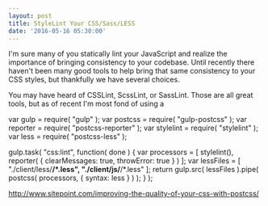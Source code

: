 ```yaml
---
layout: post
title: StyleLint Your CSS/Sass/LESS
date: '2016-05-16 05:30:00'
---
```


I'm sure many of you statically lint your JavaScript and realize the importance
of bringing consistency to your codebase. Until recently there haven't been many
good tools to help bring that same consistency to your CSS styles, but
thankfully we have several choices. 

You may have heard of CSSLint, ScssLint, or SassLint. Those are all great tools,
but as of recent I'm most fond of using a 

var gulp = require( "gulp" );
var postcss = require( "gulp-postcss" );
var reporter = require( "postcss-reporter" );
var stylelint = require( "stylelint" );
var less = require( "postcss-less" );

gulp.task( "css:lint", function( done ) {
	var processors = [
		stylelint(),
		reporter( {
			clearMessages: true,
			throwError: true
		} )
	];
	var lessFiles = [
		"./client/less/**/*.less",
		"./client/js/**/*.less"
	];
	return gulp.src( lessFiles ).pipe( postcss( processors, { syntax: less } ) );
} );

http://www.sitepoint.com/improving-the-quality-of-your-css-with-postcss/
